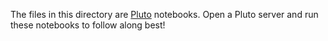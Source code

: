The files in this directory are [Pluto](https://github.com/fonsp/Pluto.jl) notebooks. Open a Pluto server and run these notebooks to follow along best!